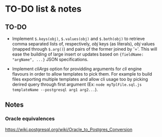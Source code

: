 TO-DO list & notes
==================

TO-DO
-----

  * Implement `$.keys(obj)`, `$.values(obj)` and `$.both(obj)` to retrieve
    comma separated lists of, respectively, *obj* keys (as literals), *obj*
    values (mapped through `$.arg()`) and pairs of the former joined by '='.
    This will ease the building of large insert or updates based on
    `{fieldName: "argName", ...}` JSON specifications.

  * Implement *cliArgs* option for providding arguments for *cli* engine
    flavours in order to allow templates to pick them. For example to build
    files exporting multiple templates and allow cli usage too by picking
    derired query through first argument (Ex: `node myTplFile.sql.js
    templateName --postgresql arg1 arg2...`).


Notes
-----

### Oracle equivalences

https://wiki.postgresql.org/wiki/Oracle_to_Postgres_Conversion

